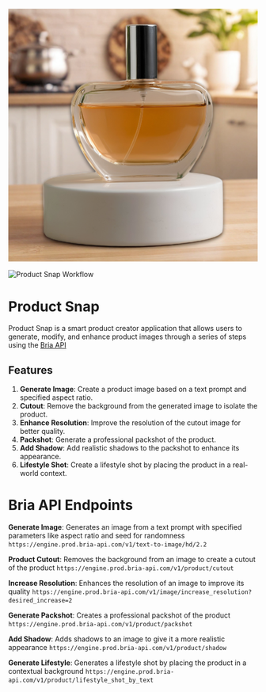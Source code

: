 ![Example Shot](https://github.com/ANG13T/bria-ai-demo/blob/main/assets/app_files/result.png?raw=true)

![Product Snap Workflow]()

# Product Snap

Product Snap is a smart product creator application that allows users to generate, modify, and enhance product images through a series of steps using the [Bria API](https://bria.ai/)

## Features
1. **Generate Image**: Create a product image based on a text prompt and specified aspect ratio.
2. **Cutout**: Remove the background from the generated image to isolate the product.
3. **Enhance Resolution**: Improve the resolution of the cutout image for better quality.
4. **Packshot**: Generate a professional packshot of the product.
5. **Add Shadow**: Add realistic shadows to the packshot to enhance its appearance.
6. **Lifestyle Shot**: Create a lifestyle shot by placing the product in a real-world context.

# Bria API Endpoints

**Generate Image**: Generates an image from a text prompt with specified parameters like aspect ratio and seed for randomness
`https://engine.prod.bria-api.com/v1/text-to-image/hd/2.2`

**Product Cutout**: Removes the background from an image to create a cutout of the product
`https://engine.prod.bria-api.com/v1/product/cutout`

**Increase Resolution**: Enhances the resolution of an image to improve its quality
`https://engine.prod.bria-api.com/v1/image/increase_resolution?desired_increase=2`

**Generate Packshot**: Creates a professional packshot of the product
`https://engine.prod.bria-api.com/v1/product/packshot`

**Add Shadow**: Adds shadows to an image to give it a more realistic appearance
`https://engine.prod.bria-api.com/v1/product/shadow`

**Generate Lifestyle**: Generates a lifestyle shot by placing the product in a contextual background
`https://engine.prod.bria-api.com/v1/product/lifestyle_shot_by_text`
